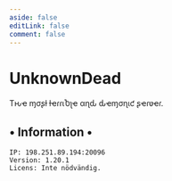 ```yaml
---
aside: false
editLink: false
comment: false
---
```


# UnknownDead
Tԋҽ ɱσʂƚ ƚҽɾɾιႦʅҽ αɳԃ ԃҽɱσɳιƈ ʂҽɾʋҽɾ.

## • Information •
```ansi
IP: 198.251.89.194:20096
Version: 1.20.1
Licens: Inte nödvändig.
```